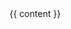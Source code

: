 <!doctype html>
<html lang="en">
<head>
<title>Technical documentation:
Automatic Lidar and Ceilometer Framework (ALCF) version 1.0.0</title>
<meta charset="utf-8" />
<style>
html {
font-family: "Public Sans";
}
</style>
</head>
<body>
{{ content }}
</body>
